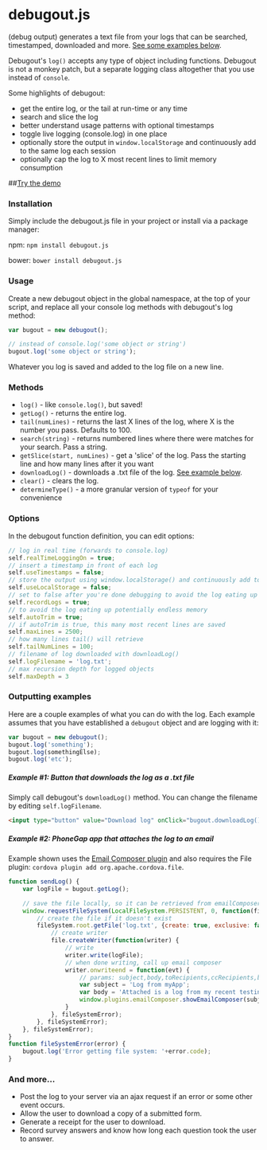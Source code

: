 debugout.js
===========

(debug output) generates a text file from your logs that can be searched, timestamped, downloaded and more. [See some examples below](#outputting).

Debugout's `log()` accepts any type of object including functions. Debugout is not a monkey patch, but a separate logging class altogether that you use instead of `console`.

Some highlights of debugout:

- get the entire log, or the tail at run-time or any time
- search and slice the log
- better understand usage patterns with optional timestamps
- toggle live logging (console.log) in one place
- optionally store the output in `window.localStorage` and continuously add to the same log each session
- optionally cap the log to X most recent lines to limit memory consumption

##[Try the demo](http://inorganik.github.io/debugout.js/)

### Installation

Simply include the debugout.js file in your project or install via a package manager:

npm: `npm install debugout.js`

bower: `bower install debugout.js`

### Usage

Create a new debugout object in the global namespace, at the top of your script, and replace all your console log methods with debugout's log method:

```js
var bugout = new debugout();

// instead of console.log('some object or string')
bugout.log('some object or string');
```
Whatever you log is saved and added to the log file on a new line.

### Methods

- `log()` - like `console.log()`, but saved!
- `getLog()` - returns the entire log.
- `tail(numLines)` - returns the last X lines of the log, where X is the number you pass. Defaults to 100.
- `search(string)` - returns numbered lines where there were matches for your search. Pass a string.
- `getSlice(start, numLines)` - get a 'slice' of the log. Pass the starting line and how many lines after it you want
- `downloadLog()` - downloads a .txt file of the log. [See example below](#outputting).
- `clear()` - clears the log.
- `determineType()` - a more granular version of `typeof` for your convenience

### Options <a name="options"></a>

In the debugout function definition, you can edit options:

```js
// log in real time (forwards to console.log)
self.realTimeLoggingOn = true; 
// insert a timestamp in front of each log
self.useTimestamps = false; 
// store the output using window.localStorage() and continuously add to the same log each session
self.useLocalStorage = false; 
// set to false after you're done debugging to avoid the log eating up memory
self.recordLogs = true; 
// to avoid the log eating up potentially endless memory
self.autoTrim = true; 
// if autoTrim is true, this many most recent lines are saved
self.maxLines = 2500; 
// how many lines tail() will retrieve
self.tailNumLines = 100; 
// filename of log downloaded with downloadLog()
self.logFilename = 'log.txt';
// max recursion depth for logged objects
self.maxDepth = 3
```

### Outputting examples <a name="outputting"></a>

Here are a couple examples of what you can do with the log. Each example assumes that you have established a `debugout` object and are logging with it:

```js
var bugout = new debugout();
bugout.log('something');
bugout.log(somethingElse);
bugout.log('etc');
```

##### Example #1: Button that downloads the log as a .txt file

Simply call debugout's `downloadLog()` method. You can change the filename by editing `self.logFilename`.

```html
<input type="button" value="Download log" onClick="bugout.downloadLog()">
````

##### Example #2: PhoneGap app that attaches the log to an email

Example shown uses the [Email Composer plugin](https://github.com/inorganik/cordova-emailComposerWithAttachments) and also requires the File plugin: `cordova plugin add org.apache.cordova.file`.

```js
function sendLog() {
	var logFile = bugout.getLog();

	// save the file locally, so it can be retrieved from emailComposer
	window.requestFileSystem(LocalFileSystem.PERSISTENT, 0, function(fileSystem) {
		// create the file if it doesn't exist
		fileSystem.root.getFile('log.txt', {create: true, exclusive: false}, function(file) {
			// create writer
			file.createWriter(function(writer) {
		        // write
	    		writer.write(logFile);
	    		// when done writing, call up email composer
				writer.onwriteend = function(evt) {
		            // params: subject,body,toRecipients,ccRecipients,bccRecipients,bIsHTML,attachments,filename
		            var subject = 'Log from myApp';
		            var body = 'Attached is a log from my recent testing session.';
					window.plugins.emailComposer.showEmailComposer(subject,body,[],[],[],false,['log.txt'], ['myApp log']);
		        }
			}, fileSystemError);
		}, fileSystemError);
	}, fileSystemError);
}
function fileSystemError(error) {
    bugout.log('Error getting file system: '+error.code);
}
```
### And more...

- Post the log to your server via an ajax request if an error or some other event occurs.
- Allow the user to download a copy of a submitted form.
- Generate a receipt for the user to download.
- Record survey answers and know how long each question took the user to answer.




